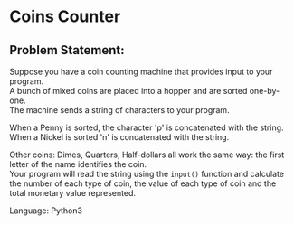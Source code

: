 # Coins Counter

## Problem Statement:

Suppose you have a coin counting machine that provides input to your program.  
A bunch of mixed coins are placed into a hopper and are sorted one-by-one.  
The machine sends a string of characters to your program.  

When a Penny is sorted, the character 'p' is concatenated with the string.  
When a Nickel is sorted 'n' is concatenated with the string. 

Other coins: Dimes, Quarters, Half-dollars all work the same way: the first letter of the name identifies the coin.  
Your program will read the string using the `input()` function and calculate the number of each type of coin, the value of each type of coin and the total monetary value represented.

Language: Python3
